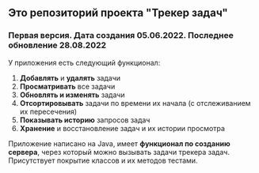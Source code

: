 ## Это репозиторий проекта "Трекер задач"  
### Первая версия. Дата создания 05.06.2022. Последнее обновление 28.08.2022

У приложения есть следующий функционал:

1. **Добавлять** и **удалять** задачи
2. **Просматривать** все задачи
3. **Обновлять и изменять** задачи
4. **Отсортировывать** задачи по времени их начала (с отслеживанием их пересечения)
5. **Показывать историю** запросов задач
6. **Хранение** и восстановление задач и их истории просмотра

Приложение написано на Java, имеет **функционал по созданию сервера**, через 
который можно вызывать задачи трекера задач. 
Присутствует покрытие классов и их методов тестами.


